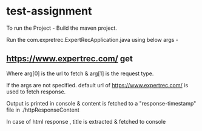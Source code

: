 # test-assignment

To run the Project -
Build the maven project.

Run the com.expretrec.ExpertRecApplication.java using below args - 
## https://www.expertrec.com/ get
 
 Where arg[0] is the url to fetch & arg[1] is the request type.
 
 If the args are not specified. default url of https://www.expertrec.com/ is used to fetch response.
 
 Output is printed in console & content is fetched to a "response-timestamp" file in ./httpResponseContent
 
 In case of html response , title is extracted & fetched to console 
